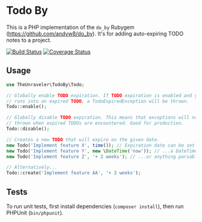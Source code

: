 Todo By
=======

This is a PHP implementation of the `do_by` Rubygem (https://github.com/andyw8/do_by). It's for adding auto-expiring TODO notes to a project.

[![Build Status](https://secure.travis-ci.org/theunraveler/todo_by.png)](http://travis-ci.org/theunraveler/todo_by)
[![Coverage Status](https://coveralls.io/repos/theunraveler/todo_by/badge.png?branch=master)](https://coveralls.io/r/theunraveler/todo_by?branch=master)

Usage
-----

```php
use TheUnraveler\TodoBy\Todo;

// Globally enable TODO expiration. If TODO expiration is enabled and your code
// runs into an expired TODO, a TodoExpiredException will be thrown.
Todo::enable();

// Globally disable TODO expiration. This means that exceptions will not be
// thrown when expired TODOs are encountered. Good for production.
Todo::disable();

// Creates a new TODO that will expire on the given date.
new Todo('Implement feature X', time()); // Expiration date can be set with a timestamp,
new Todo('Implement feature Y', new \DateTime('now')); // ...a DateTime object,
new Todo('Implement feature Z', '+ 2 weeks'); // ...or anything parsable by new \DateTime.

// Alternatively...
Todo::create('Implement feature AA', '+ 2 weeks');
```

Tests
-----

To run unit tests, first install dependencies (`composer install`), then run
PHPUnit (`bin/phpunit`).
